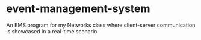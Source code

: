 # event-management-system
An EMS program for my Networks class where client-server communication is showcased in a real-time scenario
